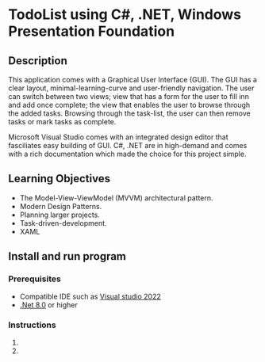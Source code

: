 # TodoList using C#, .NET, Windows Presentation Foundation

## Description
This application comes with a Graphical User Interface (GUI). The GUI has a clear layout, minimal-learning-curve and user-friendly navigation. The user can switch between two views; view that has a form for the user to fill inn and add once complete; the view that enables the user to browse through the added tasks. Browsing through the task-list, the user can then remove tasks or mark tasks as complete. 

Microsoft Visual Studio comes with an integrated design editor that fasciliates easy building of GUI. C#, .NET are in high-demand and comes with a rich documentation which made the choice for this project simple.

## Learning Objectives
* The Model-View-ViewModel (MVVM) architectural pattern.
* Modern Design Patterns.
* Planning larger projects.
* Task-driven-development.
* XAML
  
## Install and run program
### Prerequisites
* Compatible IDE such as [Visual studio 2022](https://visualstudio.microsoft.com/)
* [.Net 8.0](https://dotnet.microsoft.com/en-us/download/dotnet/8.0) or higher
### Instructions
1. 
2. 
